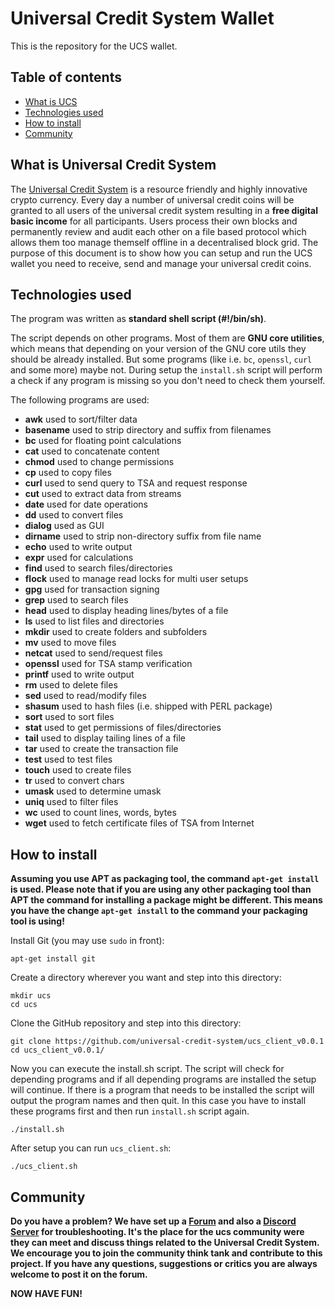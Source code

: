 # Universal Credit System Wallet

This is the repository for the UCS wallet.

## Table of contents
* [What is UCS](#what-is-ucs)
* [Technologies used](#technologies-used)
* [How to install](#how-to-install)
* [Community](#community)

## What is Universal Credit System
The [Universal Credit System](https://www.universal-credit-system.org) is a resource friendly and highly innovative crypto currency. Every day a number of universal credit coins will be granted to all users of the universal credit system resulting in a **free digital basic income** for all participants. Users process their own blocks and permanently review and audit each other on a file based protocol which allows them too manage themself offline in a decentralised block grid. The purpose of this document is to show how you can setup and run the UCS wallet you need to receive, send and manage your universal credit coins.

## Technologies used
The program was written as **standard shell script (#!/bin/sh)**.

The script depends on other programs. Most of them are **GNU core utilities**, which means that depending on your version of the GNU core utils they should be already installed. But some programs (like i.e. ``bc``, ``openssl``, ``curl`` and some more) maybe not. During setup the `install.sh` script will perform a check if any program is missing so you don't need to check them yourself.

The following programs are used:

* **awk**     used to sort/filter data
* **basename** used to strip directory and suffix from filenames
* **bc**      used for floating point calculations
* **cat**     used to concatenate content
* **chmod**   used to change permissions
* **cp**      used to copy files
* **curl**    used to send query to TSA and request response
* **cut**     used to extract data from streams
* **date**    used for date operations
* **dd**      used to convert files
* **dialog**  used as GUI
* **dirname** used to strip non-directory suffix from file name
* **echo**    used to write output
* **expr**    used for calculations
* **find**    used to search files/directories
* **flock**   used to manage read locks for multi user setups 
* **gpg**     used for transaction signing
* **grep**    used to search files
* **head**    used to display heading lines/bytes of a file
* **ls**      used to list files and directories
* **mkdir**   used to create folders and subfolders
* **mv**      used to move files
* **netcat**  used to send/request files
* **openssl** used for TSA stamp verification
* **printf**  used to write output
* **rm**      used to delete files
* **sed**     used to read/modify files
* **shasum**  used to hash files (i.e. shipped with PERL package)
* **sort**    used to sort files
* **stat**    used to get permissions of files/directories
* **tail**    used to display tailing lines of a file
* **tar**     used to create the transaction file
* **test**    used to test files
* **touch**   used to create files
* **tr**      used to convert chars
* **umask**   used to determine umask
* **uniq**    used to filter files
* **wc**      used to count lines, words, bytes
* **wget**    used to fetch certificate files of TSA from Internet

## How to install
**Assuming you use APT as packaging tool, the command `apt-get install` is used. Please note that if you are using any other packaging tool than APT the command for installing a package might be different. This means you have the change `apt-get install` to the command your packaging tool is using!**

Install Git (you may use `sudo` in front):
```
apt-get install git
```

Create a directory wherever you want and step into this directory:
```
mkdir ucs
cd ucs
```

Clone the GitHub repository and step into this directory:
```
git clone https://github.com/universal-credit-system/ucs_client_v0.0.1
cd ucs_client_v0.0.1/
```

Now you can execute the install.sh script. The script will check for depending programs and if all depending programs are installed the setup will continue. 
If there is a program that needs to be installed the script will output the program names and then quit. In this case you have to install these programs first and then run `install.sh` script again.
```
./install.sh
```

After setup you can run `ucs_client.sh`:
```
./ucs_client.sh
```

## Community
**Do you have a problem? We have set up a [Forum](https://forum.universal-credit-system.org) and also a [Discord Server](https://discord.gg/5kvCP6kkRn) for troubleshooting. It's the place for the ucs community were they can meet and discuss things related to the Universal Credit System. We encourage you to join the community think tank and contribute to this project. If you have any questions, suggestions or critics you are always welcome to post it on the forum.**

**NOW HAVE FUN!**
